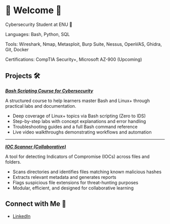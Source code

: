 # 🔹 Welcome 🔹
Cybersecurity Student at ENU 🔺

Languages: Bash, Python, SQL

Tools: Wireshark, Nmap, Metasploit, Burp Suite, Nessus, OpenVAS, Ghidra, Git, Docker

Certifications: CompTIA Security+, Microsoft AZ-900 (Upcoming)

## Projects 🛠️

[***Bash Scripting Course for Cybersecurity***](https://github.com/zominy/bash-cybersecurity-course)

  A structured course to help learners master Bash and Linux+ through practical labs and documentation.  
  - Deep coverage of Linux+ topics via Bash scripting (Zero to IDS)
  - Step-by-step labs with concept explanations and error handling  
  - Troubleshooting guides and a full Bash command reference  
  - Live video walkthroughs demonstrating workflows and automation

---

[***IOC Scanner (Collaborative)***](https://github.com/zominy/ioc-scanner-project)

  A tool for detecting Indicators of Compromise (IOCs) across files and folders.  
  - Scans directories and identifies files matching known malicious hashes  
  - Extracts relevant metadata and generates reports  
  - Flags suspicious file extensions for threat-hunting purposes  
  - Modular, efficient, and designed for collaborative learning 

## Connect with Me 💼
- [LinkedIn](https://www.linkedin.com/in/max-zominy-85ba92310/)
